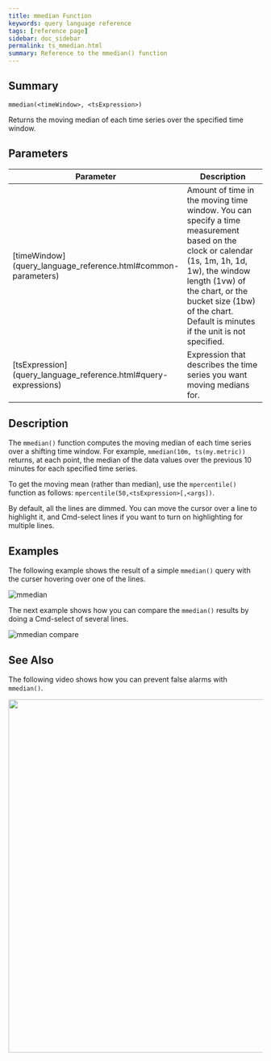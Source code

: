 ```yaml
---
title: mmedian Function
keywords: query language reference
tags: [reference page]
sidebar: doc_sidebar
permalink: ts_mmedian.html
summary: Reference to the mmedian() function
---
```


## Summary

```
mmedian(<timeWindow>, <tsExpression>)
```
Returns the moving median of each time series over the specified time window.

## Parameters

<table>
<tbody>
<thead>
<tr><th width="20%">Parameter</th><th width="80%">Description</th></tr>
</thead>
<tr>
<td markdown="span">[timeWindow](query_language_reference.html#common-parameters)</td>
<td markdown="span">Amount of time in the moving time window. You can specify a time measurement based on the clock or calendar (1s, 1m, 1h, 1d, 1w), the window length (1vw) of the chart, or the bucket size (1bw) of the chart. Default is minutes if the unit is not specified.</td></tr>
<tr>
<td markdown="span"> [tsExpression](query_language_reference.html#query-expressions)</td>
<td>Expression that describes the time series you want moving medians for.  </td></tr>
</tbody>
</table>

## Description

The `mmedian()` function computes the moving median of each time series over a shifting time window. For example, `mmedian(10m, ts(my.metric))` returns, at each point, the median of the data values over the previous 10 minutes for each specified time series.

To get the moving mean (rather than median), use the `mpercentile()` function as follows: `mpercentile(50,<tsExpression>[,<args])`.

By default, all the lines are dimmed. You can move the cursor over a line to highlight it, and Cmd-select lines if you want to turn on highlighting for multiple lines.
 

## Examples

The following example shows the result of a simple `mmedian()` query with the curser hovering over one of the lines.

![mmedian](images/ts_mmedian.png)

The next example shows how you can compare the `mmedian()` results by doing a Cmd-select of several lines.

![mmedian compare](images/ts_mmedian_clicked.png)

## See Also
The following video shows how you can prevent false alarms with `mmedian()`.

<p><a href="https://www.youtube.com/watch?v=dkHmnH_Dchc&feature=youtu.be"><img src="/images/v_false_alarms.png" style="width: 700px;"/></a>
</p>

